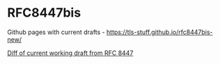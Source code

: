 # RFC8447bis

Github pages with current drafts - https://tls-stuff.github.io/rfc8447bis-new/

[Diff of current working draft from RFC 8447](http://tools.ietf.org//rfcdiff?url1=https://www.rfc-editor.org/rfc/rfc8447.txt&url2=https://tls-stuff.github.io/rfc8447bis-new/draft-salowey-tls-rfc8447bis.txt)


